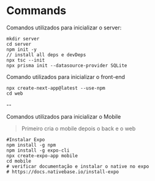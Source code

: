 # Commands

Comandos utilizados para inicializar o server:

```
mkdir server
cd server
npm init -y
// install all deps e devDeps
npx tsc --init
npx prisma init --datasource-provider SQLite

```

Comando utilizados para inicializar o front-end

```
npx create-next-app@latest --use-npm
cd web
```

--

Comandos utilizados para inicializar o Mobile

> Primeiro cria o mobile depois o back e o web

```
#Instalar Expo
npm install -g npm
npm install -g expo-cli
npx create-expo-app mobile
cd mobile
# verificar documentação e instalar o native no expo
# https://docs.nativebase.io/install-expo
```
